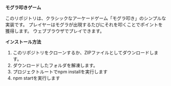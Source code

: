 **モグラ叩きゲーム**

このリポジトリは、クラシックなアーケードゲーム「モグラ叩き」のシンプルな実装です。
プレイヤーはモグラが出現するたびにそれを叩くことでポイントを獲得します。
ウェブブラウザでプレイできます。


**インストール方法**
1. このリポジトリをクローンするか、ZIPファイルとしてダウンロードします。
2. ダウンロードしたフォルダを解凍します。
3. プロジェクトルートでnpm installを実行します
4. npm startを実行します
